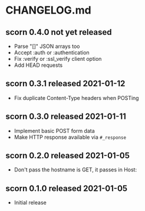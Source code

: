 
# CHANGELOG.md


## scorn 0.4.0 not yet released

* Parse "[]" JSON arrays too
* Accept :auth or :authentication
* Fix :verify or :ssl_verify client option
* Add HEAD requests


## scorn 0.3.1 released 2021-01-12

* Fix duplicate Content-Type headers when POSTing


## scorn 0.3.0 released 2021-01-11

* Implement basic POST form data
* Make HTTP response available via `#_response`


## scorn 0.2.0 released 2021-01-05

* Don't pass the hostname is GET, it passes in Host:


## scorn 0.1.0 released 2021-01-05

* Initial release

